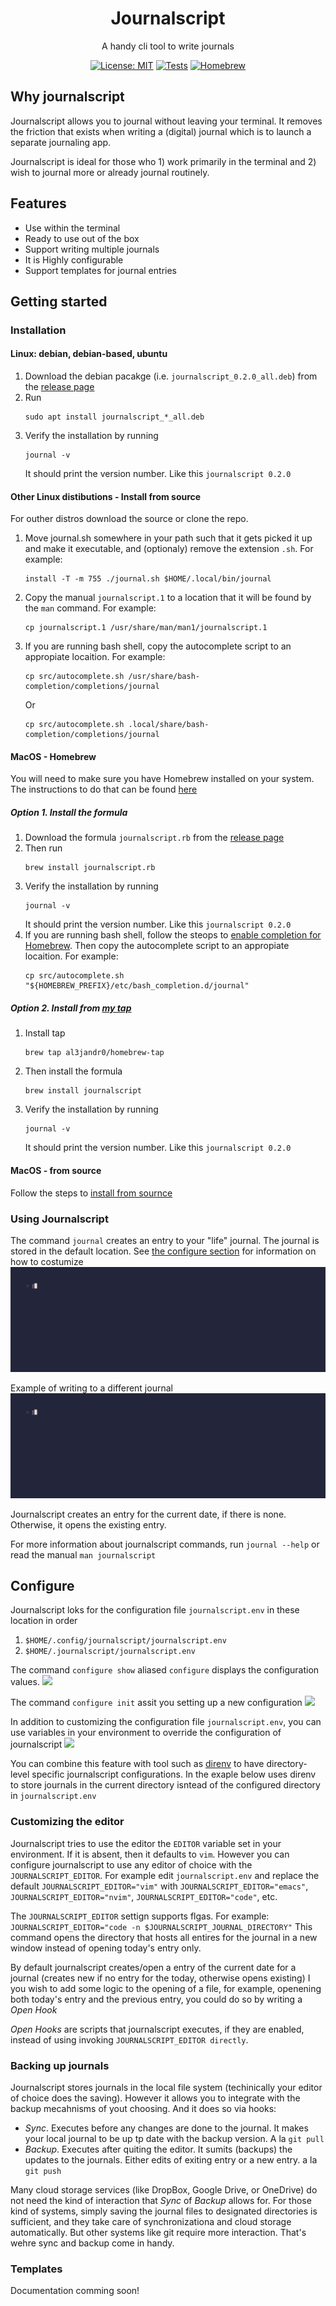 
<h1 align="center">Journalscript</h1>
<p align="center">A handy cli tool to write journals</p>

<div align="center">

[![License: MIT](https://img.shields.io/badge/License-MIT-yellow.svg)](https://opensource.org/licenses/MIT) 
[![Tests](https://github.com/al3jandr0/journalscript/actions/workflows/ci.yml/badge.svg)](https://github.com/al3jandr0/journalscript/actions/workflows/ci.yml)
[![Homebrew](https://github.com/al3jandr0/journalscript/actions/workflows/publish_homebrew_tap.yml/badge.svg?event=release)](https://github.com/al3jandr0/journalscript/actions/workflows/publish_homebrew_tap.yml)
</div>

## Why journalscript

Journalscript allows you to journal without leaving your terminal.  It removes the friction that exists when writing a (digital) journal which is to launch a separate journaling app.

Journalscript is ideal for those who 1) work primarily in the terminal and 2) wish to journal more or already journal routinely. 

## Features
- Use within the terminal
- Ready to use out of the box
- Support writing multiple journals
- It is Highly configurable
- Support templates for journal entries

## Getting started

### Installation

#### Linux: debian, debian-based, ubuntu
1. Download the debian pacakge (i.e. `journalscript_0.2.0_all.deb`) from the [release page](https://github.com/al3jandr0/journalscript/releases)
2. Run 
   ```shell
   sudo apt install journalscript_*_all.deb
   ```
3. Verify the installation by running 
   ```shell
   journal -v
   ```
   It should print the version number. Like this `journalscript 0.2.0`

#### Other Linux distibutions - Install from source

For outher distros download the source or clone the repo.

1. Move journal.sh somewhere in your path such that it gets picked it up and make it executable, and (optionaly) remove the extension `.sh`. For example:
    ```shell
    install -T -m 755 ./journal.sh $HOME/.local/bin/journal
    ```
2. Copy the manual `journalscript.1` to a location that it will be found by the `man` command. For example:
    ```shell
    cp journalscript.1 /usr/share/man/man1/journalscript.1
    ```
3. If you are running bash shell, copy the autocomplete script to an appropiate locaition. For example:
   ```shell
   cp src/autocomplete.sh /usr/share/bash-completion/completions/journal
   ```
   Or
   ```shell
   cp src/autocomplete.sh .local/share/bash-completion/completions/journal
   ```
#### MacOS - Homebrew

You will need to make sure you have Homebrew installed on your system. The instructions to do that can be found [here](https://brew.sh/)

##### Option 1. Install the formula
1. Download the formula `journalscript.rb` from the [release page](https://github.com/al3jandr0/journalscript/releases)
2. Then run
   ```shell
   brew install journalscript.rb
   ```
3. Verify the installation by running 
   ```shell
   journal -v
   ```
   It should print the version number. Like this `journalscript 0.2.0`
3. If you are running bash shell, follow the steops to [enable completion for Homebrew](https://docs.brew.sh/Shell-Completion). Then copy the autocomplete script to an appropiate locaition. For example:
   ```shell
   cp src/autocomplete.sh "${HOMEBREW_PREFIX}/etc/bash_completion.d/journal"
   ```

##### Option 2. Install from [my tap](https://github.com/al3jandr0/homebrew-tap)

1. Install tap 
   ```shell
   brew tap al3jandr0/homebrew-tap
   ```
2. Then install the formula 
   ```shell
   brew install journalscript
   ```
3. Verify the installation by running 
   ```shell
   journal -v
   ```
   It should print the version number. Like this `journalscript 0.2.0`
   
#### MacOS - from source

Follow the steps to [install from sournce](#other-linux-distibutions---install-from-source)

### Using Journalscript
The command `journal` creates an entry to your "life" journal.  The journal is stored in the default location. See [the configure section](#configure) for information on how to costumize
![](./docs/resources/intro-1.gif)


Example of writing to a different journal
![](./docs/resources/intro-2.gif)

Journalscript creates an entry for the current date, if there is none. Otherwise, it opens the existing entry.

For more information about journalscript commands, run `journal --help` or read the manual `man journalscript`

## Configure
Journalscript loks for the configuration file `journalscript.env` in these location in order
1. `$HOME/.config/journalscript/journalscript.env`
2. `$HOME/.journalscript/journalscript.env`

The command `configure show` aliased `configure` displays the configuration values.
![](./docs/resources/confgure-show-vanialla.gif)

The command `configure init` assit you setting up a new configuration
![](./docs/resources/confgure-init.gif)

In addition to customizing the configuration file `journalscript.env`, you can use variables in your environment to override the configuration of journalscript
![](./docs/resources/confgure-show-env.gif)

You can combine this feature with tool such as [direnv](https://direnv.net/) to have directory-level specific journalscript configurations.
In the exaple below uses direnv to store journals in the current directory isntead of the configured directory in `journalscript.env`

### Customizing the editor
Journalscript tries to use the editor the `EDITOR` variable set in your environment.  If it is absent, then it defaults to `vim`. However you can configure journalscript to use any editor of choice with the `JOURNALSCRIPT_EDITOR`. For example edit `journalscript.env` and replace the default `JOURNALSCRIPT_EDITOR="vim"` with `JOURNALSCRIPT_EDITOR="emacs"`, `JOURNALSCRIPT_EDITOR="nvim"`, `JOURNALSCRIPT_EDITOR="code"`, etc.

The `JOURNALSCRIPT_EDITOR` settign supports flgas. For example: `JOURNALSCRIPT_EDITOR="code -n $JOURNALSCRIPT_JOURNAL_DIRECTORY"` This command opens the directory that hosts all entires for the journal in a new window instead of opening today's entry only. 

By default journalscript creates/open a entry of the current date for a journal (creates new if no entry for the today, otherwise opens existing)
I you wish to add some logic to the opening of a file, for example, openening both today's entry and the previous entry, you could do so by writing a *Open Hook*

*Open Hooks* are scripts that journalscript executes, if they are enabled, instead of using invoking `JOURNALSCRIPT_EDITOR directly`.
<!---
For example, 
* TODO: Show open last and recent hook" This script tells vim to open both todays journal entry and the previous entry in the jourl direcotry
* TODO: ADD GIF where to store the how. And demonstrate what happens
--->

### Backing up journals
Journalscript stores journals in the local file system (techinically your editor of choice does the saving).  However it allows you to integrate with the backup mecahnisms of yout choosing. And it does so via hooks:
- *Sync*. Executes before any changes are done to the journal. It makes your local journal to be up tp date with the backup version. A la `git pull`
- *Backup*. Executes after quiting the editor. It sumits (backups) the updates to the journals. Either edits of exiting entry or a new entry. a la `git push`

Many cloud storage services (like DropBox, Google Drive, or OneDrive) do not need the kind of interaction that *Sync* of *Backup* allows for.  For those kind of systems, simply saving the journal files to designated directories is sufficient, and they take care of synchronizationa and cloud storage automatically.  But other systems like git require more interaction. That's wehre sync and backup come in handy.  
<!---
For example -  Setting up a github repository to store your journals
- Todo: add instructions to create a new repo in the journals directory
- Todo: shre the sync script
- todo: share the backup script
- todo: Add Gif to demonstrate workflow
--->

### Templates
Documentation comming soon!
